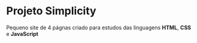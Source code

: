 # Projeto Simplicity
<!-- O "#" seria o h1, a quantidade de # segnifica o tamnho do título. EX: #=h1, ##=h2... -->

Pequeno site de 4 págnas criado para estudos das linguagens **HTML**, **CSS** e **JavaScript**
<!-- os "**" sevem para deixar em negrito -->